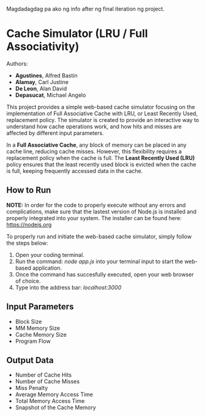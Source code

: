 Magdadagdag pa ako ng info after ng final iteration ng project.
# Cache Simulator (LRU / Full Associativity)
Authors: 
- **Agustines**, Alfred Bastin
- **Alamay**, Carl Justine
- **De Leon**, Alan David 
- **Depasucat**, Michael Angelo

This project provides a simple web-based cache simulator focusing on the implementation of Full Associative Cache with LRU, or Least Recently Used, replacement policy. The simulator is created to provide an interactive way to understand how cache operations work, and how hits and misses are affected by different input parameters.

In a **Full Associative Cache**, any block of memory can be placed in any cache line, reducing cache misses. However, this flexibility requires a replacement policy when the cache is full. The **Least Recently Used (LRU)** policy ensures that the least recently used block is evicted when the cache is full, keeping frequently accessed data in the cache.

## How to Run
**NOTE:** In order for the code to properly execute without any errors and complications, make sure that the lastest version of Node.js is installed and properly integrated into your system. The installer can be found here: https://nodejs.org

To properly run and initiate the web-based cache simulator, simply follow the steps below:

1. Open your coding terminal.
2. Run the command: *node app.js* into your terminal input to start the web-based application.
3. Once the command has succesfully executed, open your web browser of choice.
4. Type into the address bar: *localhost:3000*

## Input Parameters
- Block Size
- MM Memory Size
- Cache Memory Size
- Program Flow

## Output Data
- Number of Cache Hits
- Number of Cache Misses
- Miss Penalty
- Average Memory Access Time
- Total Memory Access Time
- Snapshot of the Cache Memory

## 
